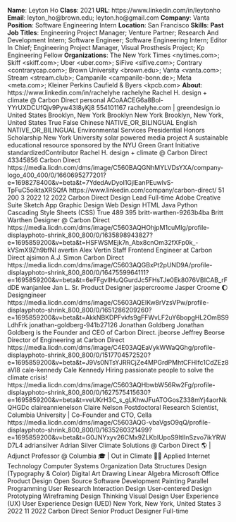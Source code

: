 **Name**: Leyton Ho
**Class**: 2021
**URL**: https://www\.linkedin\.com/in/leytonho
**Email**: leyton\_ho@brown\.edu; leyton\.ho@gmail\.com
**Company**: Vanta
**Position**: Software Engineering Intern
**Location**: San Francisco
**Skills**: 
**Past Job Titles**: Engineering Project Manager; Venture Partner; Research And Development Intern; Software Engineer; Software Engineering Intern; Editor In Chief; Engineering Project Manager, Visual Prosthesis Project; Kp Engineering Fellow
**Organizations**: The New York Times <nytimes\.com>; Skiff <skiff\.com>; Uber <uber\.com>; SiFive <sifive\.com>; Contrary <contrarycap\.com>; Brown University <brown\.edu>; Vanta <vanta\.com>; Stream <stream\.club>; Campanile <campanile\-bonn\.de>; Meta <meta\.com>; Kleiner Perkins Caufield & Byers <kpcb\.com>
**About**: https://www\.linkedin\.com/in/rachelyhe rachelyhe Rachel H\. design \+ climate @ Carbon Direct personal ACoAACEG6a8Bol\-YYrUXDCUfQjv9Pyw43I8yKj8 554101167 rachelyhe\.com | greendesign\.io United States Brooklyn, New York Brooklyn New York Brooklyn, New York, United States True False Chinese NATIVE\_OR\_BILINGUAL English NATIVE\_OR\_BILINGUAL Environmental Services Presidential Honors Scholarship New York University solar powered media project A sustainable educational resource sponsored by the NYU Green Grant Initiative standardizedContributor Rachel H\. design \+ climate @ Carbon Direct 43345856 Carbon Direct https://media\.licdn\.com/dms/image/C560BAQGNhMYLVDsYXA/company\-logo\_400\_400/0/1660695277201?e=1698278400&v=beta&t=7YdedAvDyoI1GjlEanPEuwlvS\-TpFuC5oiktaXRSQfA https://www\.linkedin\.com/company/carbon\-direct/ 51 200 3 2022 12 2022 Carbon Direct Design Lead Full\-time Adobe Creative Suite Sketch App Graphic Design Web Design HTML Java Python Cascading Style Sheets \(CSS\) True 489 395 britt\-warthen\-9263b4ba Britt Warthen Designer @ Carbon Direct https://media\.licdn\.com/dms/image/C5603AQHOhjpM1cuMIg/profile\-displayphoto\-shrink\_800\_800/0/1635898943827?e=1695859200&v=beta&t=HSFWSMEjk7n\_Abx8cnOm32fXFp0k\_\-kVSmX9Zh9bfNI avertin Alex Vertin Staff Frontend Engineer at Carbon Direct ajsimon A\.J\. Simon Carbon Direct https://media\.licdn\.com/dms/image/C5603AQGBxPt2pUND9A/profile\-displayphoto\-shrink\_800\_800/0/1647559964111?e=1695859200&v=beta&t=6eFFgvlIHuQGurdJc5FHsTJe0Ek8076VBICAB\_rFdDE wanjanlee Jan L\. Sr\. Product Designer jaspercroome Jasper Croome 🌔 Designgineer https://media\.licdn\.com/dms/image/C5603AQElKw8rVzsVPw/profile\-displayphoto\-shrink\_800\_800/0/1651286209260?e=1695859200&v=beta&t=AkkNBKDPFvkfs9gFFWvLF2uY6bopgHL2OmBS9LdhFrk jonathan\-goldberg\-941b27126 Jonathan Goldberg Jonathan Goldberg is the Founder and CEO of Carbon Direct\. jbeorse Jeffrey Beorse Director of Engineering at Carbon Direct https://media\.licdn\.com/dms/image/C4E03AQEaVykWWaQGhg/profile\-displayphoto\-shrink\_800\_800/0/1517704572520?e=1695859200&v=beta&t=J9Vs0NTsYJRRCjZe4MPGrdPMhtCFHIfc1CdZEz8aVI8 cale\-kennedy Cale Kennedy Hiring passionate people to solve the climate crisis\! https://media\.licdn\.com/dms/image/C5603AQHbwbW56Rw2Fg/profile\-displayphoto\-shrink\_800\_800/0/1627575415630?e=1695859200&v=beta&t=veUKrH3C\_s\_gLKhwJFuATOGosZ338mYj4aorNkQHGDc claireannienelson Claire Nelson Postdoctoral Research Scientist, Columbia University | Co\-Founder and CTO, Cella https://media\.licdn\.com/dms/image/C5603AQG\-vbaVgsO9qQ/profile\-displayphoto\-shrink\_800\_800/0/1635260321499?e=1695859200&v=beta&t=G0JNYxyv26CMx9ZLKbIUpoS9ItIInSzvo7ikYRWD7L4 adriansilver Adrian Silver Climate Solutions @ Carbon Direct 🌎 | Adjunct Professor @ Columbia 🎓 | Out in Climate 🏳️‍🌈 Applied Internet Technology Computer Systems Organization Data Structures Design \(Typography & Color\) Digital Art Drawing Linear Algebra Microsoft Office Product Design Open Source Software Development Painting Parallel Programming User Research Interaction Design User\-centered Design Prototyping Wireframing Design Thinking Visual Design User Experience \(UX\) User Experience Design \(UED\) New York, New York, United States 3 2022 11 2022 Carbon Direct Senior Product Designer Full\-time
